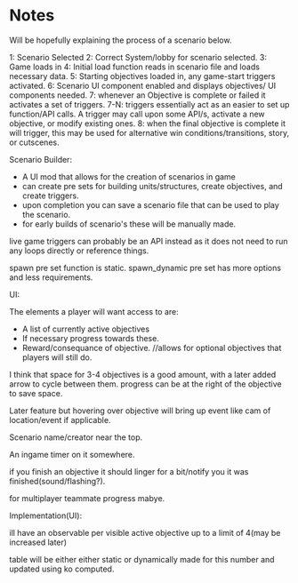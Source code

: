 # Notes

Will be hopefully explaining the process of a scenario below.

1: Scenario Selected
2: Correct System/lobby for scenario selected.
3: Game loads in
4: Initial load function reads in scenario file and loads necessary data.
5: Starting objectives loaded in, any game-start triggers activated.
6: Scenario UI component enabled and displays objectives/ UI components needed.
7: whenever an Objective is complete or failed it activates a set of triggers.
7-N: triggers essentially act as an easier to set up function/API calls. A trigger may call upon some API/s, activate a new objective, or modify existing ones.
8: when the final objective is complete it will trigger, this may be used for alternative win conditions/transitions, story, or cutscenes.

Scenario Builder:

- A UI mod that allows for the creation of scenarios in game
- can create pre sets for building units/structures, create objectives, and create triggers.
- upon completion you can save a scenario file that can be used to play the scenario.
- for early builds of scenario's these will be manually made.

live game triggers can probably be an API instead as it does not need to run any loops directly or reference things.

spawn pre set function  is static. spawn_dynamic pre set has more options and less requirements.



UI:

The elements a player will want access to are:

- A list of currently active objectives
- If necessary progress towards these.
- Reward/consequance of objective. //allows for optional objectives that players will still do.

I think that space for 3-4 objectives is a good amount, with a later added arrow to cycle between them.
progress can be at the right of the objective to save space.

Later feature but hovering over objective will bring up event like cam of location/event if applicable.

Scenario name/creator near the top.

An ingame timer on it somewhere.

if you finish an objective it should linger for a bit/notify you it was finished(sound/flashing?).

for multiplayer teammate progress mabye.


Implementation(UI):

ill have an observable per visible active objective up to a limit of 4(may be increased later)

table will be either either static or dynamically made for this number and updated using ko computed.